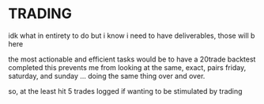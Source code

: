 # TRADING
idk what in entirety to do but i know i need to have deliverables, those will b here

the most actionable and efficient tasks would be to have a 20trade backtest completed 
this prevents me from looking at the same, exact, pairs friday, saturday, and sunday ... doing the same thing over and over.

so, at the least hit 5 trades logged if wanting to be stimulated by trading
